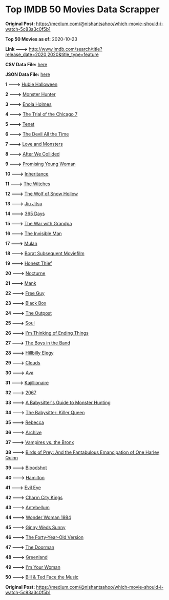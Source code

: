 # Top IMDB 50 Movies Data Scrapper

**Original Post:** https://medium.com/@nishantsahoo/which-movie-should-i-watch-5c83a3c0f5b1

**Top 50 Movies as of:** 2020-10-23

**Link --->** http://www.imdb.com/search/title?release_date=2020,2020&title_type=feature

**CSV Data File:** [here](/Data/data.csv)

**JSON Data File:** [here](/Data/data.json)

**1 --->** [Hubie Halloween](https://www.imdb.com/title/tt10682266/?ref_=adv_li_tt)

**2 --->** [Monster Hunter](https://www.imdb.com/title/tt6475714/?ref_=adv_li_tt)

**3 --->** [Enola Holmes](https://www.imdb.com/title/tt7846844/?ref_=adv_li_tt)

**4 --->** [The Trial of the Chicago 7](https://www.imdb.com/title/tt1070874/?ref_=adv_li_tt)

**5 --->** [Tenet](https://www.imdb.com/title/tt6723592/?ref_=adv_li_tt)

**6 --->** [The Devil All the Time](https://www.imdb.com/title/tt7395114/?ref_=adv_li_tt)

**7 --->** [Love and Monsters](https://www.imdb.com/title/tt2222042/?ref_=adv_li_tt)

**8 --->** [After We Collided](https://www.imdb.com/title/tt10362466/?ref_=adv_li_tt)

**9 --->** [Promising Young Woman](https://www.imdb.com/title/tt9620292/?ref_=adv_li_tt)

**10 --->** [Inheritance](https://www.imdb.com/title/tt7923220/?ref_=adv_li_tt)

**11 --->** [The Witches](https://www.imdb.com/title/tt0805647/?ref_=adv_li_tt)

**12 --->** [The Wolf of Snow Hollow](https://www.imdb.com/title/tt11140488/?ref_=adv_li_tt)

**13 --->** [Jiu Jitsu](https://www.imdb.com/title/tt9624766/?ref_=adv_li_tt)

**14 --->** [365 Days](https://www.imdb.com/title/tt10886166/?ref_=adv_li_tt)

**15 --->** [The War with Grandpa](https://www.imdb.com/title/tt4532038/?ref_=adv_li_tt)

**16 --->** [The Invisible Man](https://www.imdb.com/title/tt1051906/?ref_=adv_li_tt)

**17 --->** [Mulan](https://www.imdb.com/title/tt4566758/?ref_=adv_li_tt)

**18 --->** [Borat Subsequent Moviefilm](https://www.imdb.com/title/tt13143964/?ref_=adv_li_tt)

**19 --->** [Honest Thief](https://www.imdb.com/title/tt1838556/?ref_=adv_li_tt)

**20 --->** [Nocturne](https://www.imdb.com/title/tt11044858/?ref_=adv_li_tt)

**21 --->** [Mank](https://www.imdb.com/title/tt10618286/?ref_=adv_li_tt)

**22 --->** [Free Guy](https://www.imdb.com/title/tt6264654/?ref_=adv_li_tt)

**23 --->** [Black Box](https://www.imdb.com/title/tt12298506/?ref_=adv_li_tt)

**24 --->** [The Outpost](https://www.imdb.com/title/tt3833480/?ref_=adv_li_tt)

**25 --->** [Soul](https://www.imdb.com/title/tt2948372/?ref_=adv_li_tt)

**26 --->** [I'm Thinking of Ending Things](https://www.imdb.com/title/tt7939766/?ref_=adv_li_tt)

**27 --->** [The Boys in the Band](https://www.imdb.com/title/tt10199914/?ref_=adv_li_tt)

**28 --->** [Hillbilly Elegy](https://www.imdb.com/title/tt6772802/?ref_=adv_li_tt)

**29 --->** [Clouds](https://www.imdb.com/title/tt6473066/?ref_=adv_li_tt)

**30 --->** [Ava](https://www.imdb.com/title/tt8784956/?ref_=adv_li_tt)

**31 --->** [Kajillionaire](https://www.imdb.com/title/tt8143990/?ref_=adv_li_tt)

**32 --->** [2067](https://www.imdb.com/title/tt1918734/?ref_=adv_li_tt)

**33 --->** [A Babysitter's Guide to Monster Hunting](https://www.imdb.com/title/tt4844150/?ref_=adv_li_tt)

**34 --->** [The Babysitter: Killer Queen](https://www.imdb.com/title/tt11024272/?ref_=adv_li_tt)

**35 --->** [Rebecca](https://www.imdb.com/title/tt2235695/?ref_=adv_li_tt)

**36 --->** [Archive](https://www.imdb.com/title/tt6882604/?ref_=adv_li_tt)

**37 --->** [Vampires vs. the Bronx](https://www.imdb.com/title/tt8976576/?ref_=adv_li_tt)

**38 --->** [Birds of Prey: And the Fantabulous Emancipation of One Harley Quinn](https://www.imdb.com/title/tt7713068/?ref_=adv_li_tt)

**39 --->** [Bloodshot](https://www.imdb.com/title/tt1634106/?ref_=adv_li_tt)

**40 --->** [Hamilton](https://www.imdb.com/title/tt8503618/?ref_=adv_li_tt)

**41 --->** [Evil Eye](https://www.imdb.com/title/tt12882620/?ref_=adv_li_tt)

**42 --->** [Charm City Kings](https://www.imdb.com/title/tt9048840/?ref_=adv_li_tt)

**43 --->** [Antebellum](https://www.imdb.com/title/tt10065694/?ref_=adv_li_tt)

**44 --->** [Wonder Woman 1984](https://www.imdb.com/title/tt7126948/?ref_=adv_li_tt)

**45 --->** [Ginny Weds Sunny](https://www.imdb.com/title/tt10543680/?ref_=adv_li_tt)

**46 --->** [The Forty-Year-Old Version](https://www.imdb.com/title/tt10642834/?ref_=adv_li_tt)

**47 --->** [The Doorman](https://www.imdb.com/title/tt6222118/?ref_=adv_li_tt)

**48 --->** [Greenland](https://www.imdb.com/title/tt7737786/?ref_=adv_li_tt)

**49 --->** [I'm Your Woman](https://www.imdb.com/title/tt10243992/?ref_=adv_li_tt)

**50 --->** [Bill & Ted Face the Music](https://www.imdb.com/title/tt1086064/?ref_=adv_li_tt)

**Original Post:** https://medium.com/@nishantsahoo/which-movie-should-i-watch-5c83a3c0f5b1
